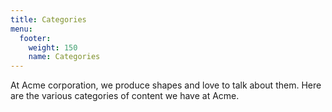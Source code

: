 ```yaml
---
title: Categories
menu:
  footer:
    weight: 150
    name: Categories
---
```


At Acme corporation, we produce shapes and love to talk about them.
Here are the various categories of content we have at Acme.